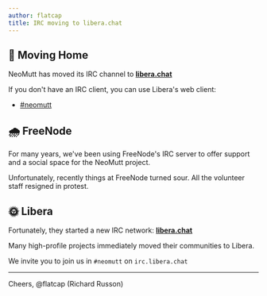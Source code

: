 ```yaml
---
author: flatcap
title: IRC moving to libera.chat
---
```


## :gift: Moving Home

NeoMutt has moved its IRC channel to [**libera.chat**](https://libera.chat/)

If you don't have an IRC client, you can use Libera's web client:

- [#neomutt](https://web.libera.chat/#neomutt)

## :cloud_with_rain: FreeNode

For many years, we've been using FreeNode's IRC server to offer support and a
social space for the NeoMutt project.

Unfortunately, recently things at FreeNode turned sour.
All the volunteer staff resigned in protest.

## :sun_with_face: Libera

Fortunately, they started a new IRC network: [**libera.chat**](https://libera.chat/)

Many high-profile projects immediately moved their communities to Libera.

We invite you to join us in `#neomutt` on `irc.libera.chat`

---

Cheers, @flatcap (Richard Russon)
